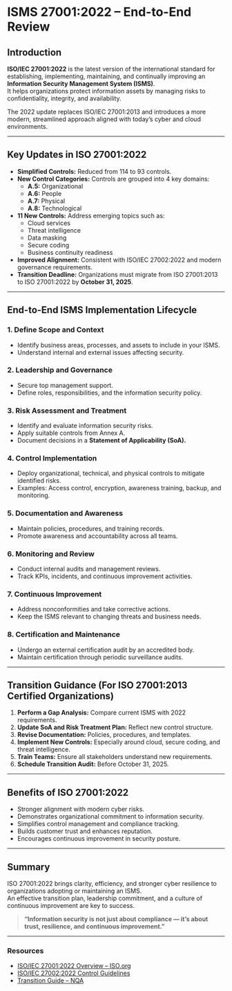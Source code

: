 # ISMS 27001:2022 – End-to-End Review

## Introduction
**ISO/IEC 27001:2022** is the latest version of the international standard for establishing, implementing, maintaining, and continually improving an **Information Security Management System (ISMS)**.  
It helps organizations protect information assets by managing risks to confidentiality, integrity, and availability.

The 2022 update replaces ISO/IEC 27001:2013 and introduces a more modern, streamlined approach aligned with today’s cyber and cloud environments.

---

## Key Updates in ISO 27001:2022

- **Simplified Controls:** Reduced from 114 to 93 controls.  
- **New Control Categories:** Controls are grouped into 4 key domains:  
  - **A.5:** Organizational  
  - **A.6:** People  
  - **A.7:** Physical  
  - **A.8:** Technological  
- **11 New Controls:** Address emerging topics such as:  
  - Cloud services  
  - Threat intelligence  
  - Data masking  
  - Secure coding  
  - Business continuity readiness  
- **Improved Alignment:** Consistent with ISO/IEC 27002:2022 and modern governance requirements.  
- **Transition Deadline:** Organizations must migrate from ISO 27001:2013 to ISO 27001:2022 by **October 31, 2025**.

---

## End-to-End ISMS Implementation Lifecycle

### 1. Define Scope and Context
- Identify business areas, processes, and assets to include in your ISMS.  
- Understand internal and external issues affecting security.

### 2. Leadership and Governance
- Secure top management support.  
- Define roles, responsibilities, and the information security policy.

### 3. Risk Assessment and Treatment
- Identify and evaluate information security risks.  
- Apply suitable controls from Annex A.  
- Document decisions in a **Statement of Applicability (SoA).**

### 4. Control Implementation
- Deploy organizational, technical, and physical controls to mitigate identified risks.  
- Examples: Access control, encryption, awareness training, backup, and monitoring.

### 5. Documentation and Awareness
- Maintain policies, procedures, and training records.  
- Promote awareness and accountability across all teams.

### 6. Monitoring and Review
- Conduct internal audits and management reviews.  
- Track KPIs, incidents, and continuous improvement activities.

### 7. Continuous Improvement
- Address nonconformities and take corrective actions.  
- Keep the ISMS relevant to changing threats and business needs.

### 8. Certification and Maintenance
- Undergo an external certification audit by an accredited body.  
- Maintain certification through periodic surveillance audits.

---

## Transition Guidance (For ISO 27001:2013 Certified Organizations)

1. **Perform a Gap Analysis:** Compare current ISMS with 2022 requirements.  
2. **Update SoA and Risk Treatment Plan:** Reflect new control structure.  
3. **Revise Documentation:** Policies, procedures, and templates.  
4. **Implement New Controls:** Especially around cloud, secure coding, and threat intelligence.  
5. **Train Teams:** Ensure all stakeholders understand new requirements.  
6. **Schedule Transition Audit:** Before October 31, 2025.

---

## Benefits of ISO 27001:2022

- Stronger alignment with modern cyber risks.  
- Demonstrates organizational commitment to information security.  
- Simplifies control management and compliance tracking.  
- Builds customer trust and enhances reputation.  
- Encourages continuous improvement in security posture.

---

## Summary
ISO 27001:2022 brings clarity, efficiency, and stronger cyber resilience to organizations adopting or maintaining an ISMS.  
An effective transition plan, leadership commitment, and a culture of continuous improvement are key to success.

> **“Information security is not just about compliance — it’s about trust, resilience, and continuous improvement.”**

---

### Resources
- [ISO/IEC 27001:2022 Overview – ISO.org](https://www.iso.org/standard/82875.html)  
- [ISO/IEC 27002:2022 Control Guidelines](https://www.iso.org/standard/75652.html)  
- [Transition Guide – NQA](https://www.nqa.com/en-in/transitions/iso-27001-2022)

